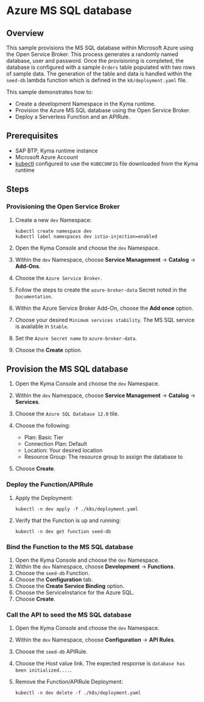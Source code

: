 # Azure MS SQL database

## Overview

This sample provisions the MS SQL database within Microsoft Azure using the Open Service Broker. This process generates a randomly named database, user and password. Once the provisioning is completed, the database is configured with a sample `Orders` table populated with two rows of sample data. The generation of the table and data is handled within the `seed-db` lambda function which is defined in the `k8/deployment.yaml` file.

This sample demonstrates how to:

- Create a development Namespace in the Kyma runtime.
- Provision the Azure MS SQL database using the Open Service Broker.
- Deploy a Serverless Function and an APIRule.

## Prerequisites

- SAP BTP, Kyma runtime instance
- Microsoft Azure Account
- [kubectl](https://kubernetes.io/docs/tasks/tools/install-kubectl/) configured to use the `KUBECONFIG` file downloaded from the Kyma runtime

## Steps

### Provisioning the Open Service Broker

1. Create a new `dev` Namespace:

   ```shell
   kubectl create namespace dev
   kubectl label namespaces dev istio-injection=enabled
   ```

2. Open the Kyma Console and choose the `dev` Namespace.
3. Within the `dev` Namespace, choose **Service Management** -> **Catalog** -> **Add-Ons**.
4. Choose the `Azure Service Broker`.
5. Follow the steps to create the `azure-broker-data` Secret noted in the `Documentation`.
6. Within the Azure Service Broker Add-On, choose the **Add once** option.
7. Choose your desired `Minimum services stability`. The MS SQL service is available in `Stable`.
8. Set the `Azure Secret name` to `azure-broker-data`.
9. Choose the **Create** option.

## Provision the MS SQL database

1. Open the Kyma Console and choose the `dev` Namespace.
2. Within the `dev` Namespace, choose **Service Management** -> **Catalog** -> **Services**.
3. Choose the `Azure SQL Database 12.0` tile.
4. Choose the following:

   - Plan: Basic Tier
   - Connection Plan: Default
   - Location: Your desired location
   - Resource Group: The resource group to assign the database to

5. Choose **Create**.

### Deploy the Function/APIRule

1. Apply the Deployment:

   ```shell
   kubectl -n dev apply -f ./k8s/deployment.yaml
   ```

2. Verify that the Function is up and running:

   ```shell
   kubectl -n dev get function seed-db
   ```

### Bind the Function to the MS SQL database

1. Open the Kyma Console and choose the `dev` Namespace.
2. Within the `dev` Namespace, choose **Development** -> **Functions**.
3. Choose the `seed-db` Function.
4. Choose the **Configuration** tab.
5. Choose the **Create Service Binding** option.
6. Choose the ServiceInstance for the Azure SQL.
7. Choose **Create**.

### Call the API to seed the MS SQL database

1. Open the Kyma Console and choose the `dev` Namespace.
2. Within the `dev` Namespace, choose **Configuration** -> **API Rules**.
3. Choose the `seed-db` APIRule.
4. Choose the Host value link. The expected response is `database has been initialized....`.
5. Remove the Function/APIRule Deployment:

   ```shell
   kubectl -n dev delete -f ./k8s/deployment.yaml
   ```

